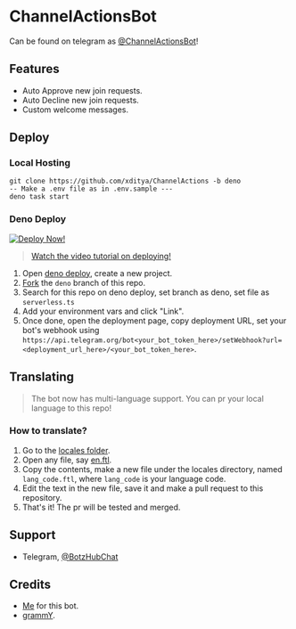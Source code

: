 # ChannelActionsBot

Can be found on telegram as
[@ChannelActionsBot](https://t.me/ChannelActionsBot)!

## Features

- Auto Approve new join requests.
- Auto Decline new join requests.
- Custom welcome messages.

## Deploy

### Local Hosting

```
git clone https://github.com/xditya/ChannelActions -b deno
-- Make a .env file as in .env.sample ---
deno task start
```

### Deno Deploy

[![Deploy Now!](https://img.shields.io/badge/Deploy%20Now-Deno%20Deploy-blue?style=for-the-badge&logo=deno)](https://dash.deno.com/new?url=https://raw.githubusercontent.com/dakshkohli23/AutoAcceptBot/main/serverless.ts&env=BOT_TOKEN,OWNERS,MONGO_URL)
> [Watch the video tutorial on deploying!](https://youtu.be/hjxfJtk5ZWs)
1. Open [deno deploy](https://dash.deno.com/), create a new project.
2. [Fork](https://github.com/xditya/ChannelActionsBot/fork) the `deno` branch of
   this repo.
3. Search for this repo on deno deploy, set branch as deno, set file as
   `serverless.ts`
4. Add your environment vars and click "Link".
5. Once done, open the deployment page, copy deployment URL, set your bot's
   webhook using
   `https://api.telegram.org/bot<your_bot_token_here>/setWebhook?url=<deployment_url_here>/<your_bot_token_here>`.


## Translating
> The bot now has multi-language support. You can pr your local language to this repo!

### How to translate?
1. Go to the [locales folder](./locales).
2. Open any file, say [en.ftl](./locales/en.ftl).
3. Copy the contents, make a new file under the locales directory, named `lang_code.ftl`, where `lang_code` is your language code. 
4. Edit the text in the new file, save it and make a pull request to this repository. 
5. That's it! The pr will be tested and merged.
   
## Support

- Telegram, [@BotzHubChat](https://t.me/BotzHubChat)

## Credits

- [Me](https://xditya.me) for this bot.
- [grammY](https://grammy.dev).
